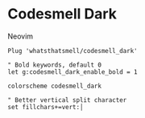 # Codesmell Dark


Neovim

```viml
Plug 'whatsthatsmell/codesmell_dark'

" Bold keywords, default 0
let g:codesmell_dark_enable_bold = 1

colorscheme codesmell_dark

" Better vertical split character
set fillchars+=vert:│

```

